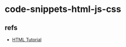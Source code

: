 # code-snippets-html-js-css

## refs

- [HTML Tutorial](https://www.w3schools.com/html/default.asp)
